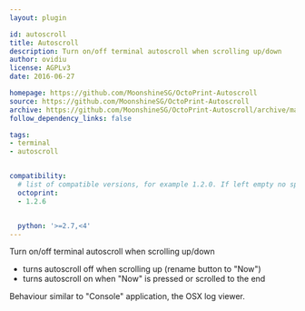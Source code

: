 ```yaml
---
layout: plugin

id: autoscroll
title: Autoscroll
description: Turn on/off terminal autoscroll when scrolling up/down
author: ovidiu
license: AGPLv3
date: 2016-06-27

homepage: https://github.com/MoonshineSG/OctoPrint-Autoscroll
source: https://github.com/MoonshineSG/OctoPrint-Autoscroll
archive: https://github.com/MoonshineSG/OctoPrint-Autoscroll/archive/master.zip
follow_dependency_links: false

tags:
- terminal
- autoscroll


compatibility:
  # list of compatible versions, for example 1.2.0. If left empty no specific version requirement will be assumed
  octoprint:
  - 1.2.6


  python: '>=2.7,<4'
---
```


Turn on/off terminal autoscroll when scrolling up/down

- turns autoscroll off when scrolling up (rename button to "Now")
- turns autoscroll on when "Now" is pressed or scrolled to the end

Behaviour similar to "Console" application, the OSX log viewer.

